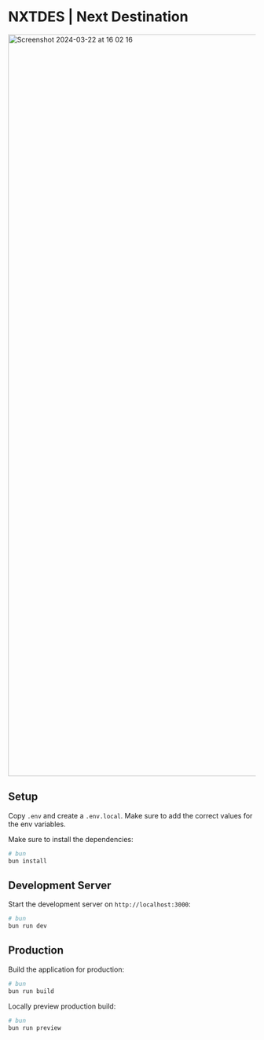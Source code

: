 # NXTDES | Next Destination

<img width="1511" alt="Screenshot 2024-03-22 at 16 02 16" src="https://github.com/RobArkesteijn/NXTDES-Next-Destination/assets/106165450/17348585-e4db-4846-b10a-f808f41d1621">

## Setup

Copy `.env` and create a `.env.local`.
Make sure to add the correct values for the env variables.

Make sure to install the dependencies:

```bash
# bun
bun install
```

## Development Server

Start the development server on `http://localhost:3000`:

```bash
# bun
bun run dev
```

## Production

Build the application for production:

```bash
# bun
bun run build
```

Locally preview production build:

```bash
# bun
bun run preview
```
